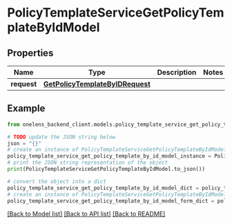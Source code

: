 # PolicyTemplateServiceGetPolicyTemplateByIdModel


## Properties

Name | Type | Description | Notes
------------ | ------------- | ------------- | -------------
**request** | [**GetPolicyTemplateByIDRequest**](GetPolicyTemplateByIDRequest.md) |  | 

## Example

```python
from onelens_backend_client.models.policy_template_service_get_policy_template_by_id_model import PolicyTemplateServiceGetPolicyTemplateByIdModel

# TODO update the JSON string below
json = "{}"
# create an instance of PolicyTemplateServiceGetPolicyTemplateByIdModel from a JSON string
policy_template_service_get_policy_template_by_id_model_instance = PolicyTemplateServiceGetPolicyTemplateByIdModel.from_json(json)
# print the JSON string representation of the object
print(PolicyTemplateServiceGetPolicyTemplateByIdModel.to_json())

# convert the object into a dict
policy_template_service_get_policy_template_by_id_model_dict = policy_template_service_get_policy_template_by_id_model_instance.to_dict()
# create an instance of PolicyTemplateServiceGetPolicyTemplateByIdModel from a dict
policy_template_service_get_policy_template_by_id_model_form_dict = policy_template_service_get_policy_template_by_id_model.from_dict(policy_template_service_get_policy_template_by_id_model_dict)
```
[[Back to Model list]](../README.md#documentation-for-models) [[Back to API list]](../README.md#documentation-for-api-endpoints) [[Back to README]](../README.md)


